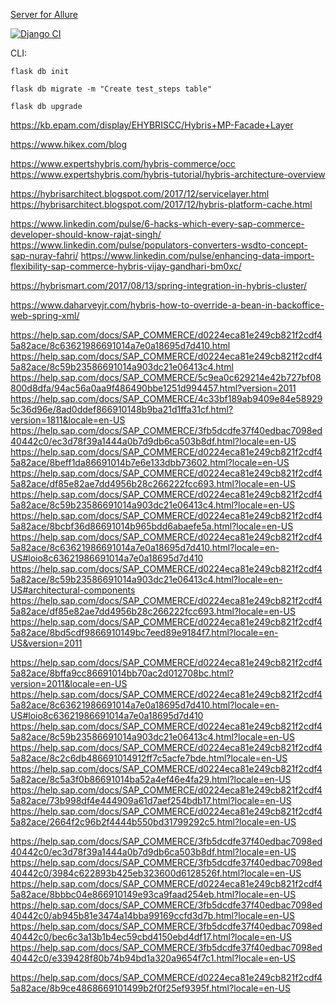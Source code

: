 [Server for Allure](https://flask-rest-api-ysf4.onrender.com)

[![Django CI](https://github.com/Lokankara/Flask-REST-Api/actions/workflows/flask.yml/badge.svg)](https://github.com/Lokankara/Flask-REST-Api/actions/workflows/flask.yml)

CLI:

`flask db init`

`flask db migrate -m "Create test_steps table"`

`flask db upgrade`

https://kb.epam.com/display/EHYBRISCC/Hybris+MP-Facade+Layer

https://www.hikex.com/blog

https://www.expertshybris.com/hybris-commerce/occ
https://www.expertshybris.com/hybris-tutorial/hybris-architecture-overview

https://hybrisarchitect.blogspot.com/2017/12/servicelayer.html
https://hybrisarchitect.blogspot.com/2017/12/hybris-platform-cache.html

https://www.linkedin.com/pulse/6-hacks-which-every-sap-commerce-developer-should-know-rajat-singh/
https://www.linkedin.com/pulse/populators-converters-wsdto-concept-sap-nuray-fahri/
https://www.linkedin.com/pulse/enhancing-data-import-flexibility-sap-commerce-hybris-vijay-gandhari-bm0xc/

https://hybrismart.com/2017/08/13/spring-integration-in-hybris-cluster/

https://www.daharveyjr.com/hybris-how-to-override-a-bean-in-backoffice-web-spring-xml/

https://help.sap.com/docs/SAP_COMMERCE/d0224eca81e249cb821f2cdf45a82ace/8c63621986691014a7e0a18695d7d410.html
https://help.sap.com/docs/SAP_COMMERCE/d0224eca81e249cb821f2cdf45a82ace/8c59b23586691014a903dc21e06413c4.html
https://help.sap.com/docs/SAP_COMMERCE/5c9ea0c629214e42b727bf08800d8dfa/94ac56a0aa9f486490bbe1251d994457.html?version=2011
https://help.sap.com/docs/SAP_COMMERCE/4c33bf189ab9409e84e589295c36d96e/8ad0ddef866910148b9ba21d1ffa31cf.html?version=1811&locale=en-US
https://help.sap.com/docs/SAP_COMMERCE/3fb5dcdfe37f40edbac7098ed40442c0/ec3d78f39a1444a0b7d9db6ca503b8df.html?locale=en-US
https://help.sap.com/docs/SAP_COMMERCE/d0224eca81e249cb821f2cdf45a82ace/8beff1da86691014b7e6e133dbb73602.html?locale=en-US
https://help.sap.com/docs/SAP_COMMERCE/d0224eca81e249cb821f2cdf45a82ace/df85e82ae7dd4956b28c266222fcc693.html?locale=en-US
https://help.sap.com/docs/SAP_COMMERCE/d0224eca81e249cb821f2cdf45a82ace/8c59b23586691014a903dc21e06413c4.html?locale=en-US
https://help.sap.com/docs/SAP_COMMERCE/d0224eca81e249cb821f2cdf45a82ace/8bcbf36d86691014b965bdd6abaefe5a.html?locale=en-US
https://help.sap.com/docs/SAP_COMMERCE/d0224eca81e249cb821f2cdf45a82ace/8c63621986691014a7e0a18695d7d410.html?locale=en-US#loio8c63621986691014a7e0a18695d7d410
https://help.sap.com/docs/SAP_COMMERCE/d0224eca81e249cb821f2cdf45a82ace/8c59b23586691014a903dc21e06413c4.html?locale=en-US#architectural-components
https://help.sap.com/docs/SAP_COMMERCE/d0224eca81e249cb821f2cdf45a82ace/df85e82ae7dd4956b28c266222fcc693.html?locale=en-US
https://help.sap.com/docs/SAP_COMMERCE/d0224eca81e249cb821f2cdf45a82ace/8bd5cdf9866910149bc7eed89e9184f7.html?locale=en-US&version=2011

https://help.sap.com/docs/SAP_COMMERCE/d0224eca81e249cb821f2cdf45a82ace/8bffa9cc86691014bb70ac2d012708bc.html?version=2011&locale=en-US
https://help.sap.com/docs/SAP_COMMERCE/d0224eca81e249cb821f2cdf45a82ace/8c63621986691014a7e0a18695d7d410.html?locale=en-US#loio8c63621986691014a7e0a18695d7d410
https://help.sap.com/docs/SAP_COMMERCE/d0224eca81e249cb821f2cdf45a82ace/8c59b23586691014a903dc21e06413c4.html?locale=en-US
https://help.sap.com/docs/SAP_COMMERCE/d0224eca81e249cb821f2cdf45a82ace/8c2c6db486691014912ff7c5acfe7bde.html?locale=en-US
https://help.sap.com/docs/SAP_COMMERCE/d0224eca81e249cb821f2cdf45a82ace/8c5a3f0b86691014ba52a4ef46e4fa29.html?locale=en-US
https://help.sap.com/docs/SAP_COMMERCE/d0224eca81e249cb821f2cdf45a82ace/73b998df4e444909a61d7aef254bdb17.html?locale=en-US
https://help.sap.com/docs/SAP_COMMERCE/d0224eca81e249cb821f2cdf45a82ace/2664f2c96b2f4444b550bd31799292c5.html?locale=en-US

https://help.sap.com/docs/SAP_COMMERCE/3fb5dcdfe37f40edbac7098ed40442c0/ec3d78f39a1444a0b7d9db6ca503b8df.html?locale=en-US
https://help.sap.com/docs/SAP_COMMERCE/3fb5dcdfe37f40edbac7098ed40442c0/3984c622893b425eb323600d6128526f.html?locale=en-US
https://help.sap.com/docs/SAP_COMMERCE/d0224eca81e249cb821f2cdf45a82ace/8bbbc04e866910149e93ca9faad254eb.html?locale=en-US
https://help.sap.com/docs/SAP_COMMERCE/3fb5dcdfe37f40edbac7098ed40442c0/ab945b81e3474a14bba99169ccfd3d7b.html?locale=en-US
https://help.sap.com/docs/SAP_COMMERCE/3fb5dcdfe37f40edbac7098ed40442c0/bec6c3a13b1b4ec59cbd4150ebd4df17.html?locale=en-US
https://help.sap.com/docs/SAP_COMMERCE/3fb5dcdfe37f40edbac7098ed40442c0/e339428f80b74b94bd1a320a9654f7c1.html?locale=en-US

https://help.sap.com/docs/SAP_COMMERCE/d0224eca81e249cb821f2cdf45a82ace/8b9ce4868669101499b2f0f25ef9395f.html?locale=en-US